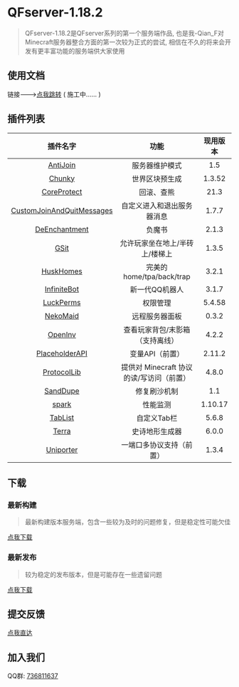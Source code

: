 # QFserver-1.18.2

> QFserver-1.18.2是QFserver系列的第一个服务端作品, 也是我-Qian_F对Minecraft服务器整合方面的第一次较为正式的尝试, 相信在不久的将来会开发有更丰富功能的服务端供大家使用

## 使用文档

链接--->[点我跳转](https://qfserver.qianf.fun/) ( 施工中...... ) 

## 插件列表

|                           插件名字                           |                   功能                   | 现用版本 |
| :----------------------------------------------------------: | :--------------------------------------: | :------: |
| [AntiJoin](https://www.mcbbs.net/forum.php?mod=viewthread&tid=1334922) |              服务器维护模式              |   1.5    |
|  [Chunky](https://www.spigotmc.org/resources/chunky.81534/)  |              世界区块预生成              |  1.3.52  |
| [CoreProtect](https://www.spigotmc.org/resources/coreprotect.8631/) |                回滚、查熊                |   21.3   |
| [CustomJoinAndQuitMessages](https://www.spigotmc.org/resources/custom-join-and-quit-message-1-8-x-1-19-x.57006/) |        自定义进入和退出服务器消息        |  1.7.7   |
| [DeEnchantment](https://www.mcbbs.net/thread-1198268-1-1.html) |                  负魔书                  |  2.1.3   |
| [GSit](https://www.spigotmc.org/resources/gsit-modern-sit-seat-and-chair-lay-and-crawl-plugin-1-13-x-1-19-x.62325/) |      允许玩家坐在地上/半砖上/楼梯上      |  1.3.5   |
| [HuskHomes](https://www.spigotmc.org/resources/%E2%AD%90-huskhomes-1-16-1-19-%E2%AD%90-simple-intuitive-teleportation-suite-with-cross-server-support.83767/) |         完美的home/tpa/back/trap         |  3.2.1   |
|   [InfiniteBot](https://github.com/IllTamer/infinitebot3)    |              新一代QQ机器人              |  3.1.7   |
|             [LuckPerms](https://luckperms.net/)              |                 权限管理                 |  5.4.58  |
|  [NekoMaid](https://www.mcbbs.net/thread-1230139-1-1.html)   |              远程服务器面板              |  0.3.2   |
|      [OpenInv](https://dev.bukkit.org/projects/openinv)      |     查看玩家背包/末影箱（支持离线）      |  4.2.2   |
| [PlaceholderAPI](https://www.spigotmc.org/resources/placeholderapi.6245/) |             变量API（前置）              |  2.11.2  |
| [ProtocolLib](https://www.spigotmc.org/resources/protocollib.1997/) | 提供对 Minecraft 协议的读/写访问（前置） |  4.8.0   |
| [SandDupe](https://github.com/MrTransistorsChannel/SandDupe) |               修复刷沙机制               |   1.1    |
|   [spark](https://www.spigotmc.org/resources/spark.57242/)   |                 性能监测                 | 1.10.17  |
| [TabList](https://www.spigotmc.org/resources/animated-tab-tablist.46229/) |               自定义Tab栏                |  5.6.8   |
|   [Terra](https://www.spigotmc.org/resources/terra.85151/)   |              史诗地形生成器              |  6.0.0   |
| [Uniporter](https://www.spigotmc.org/resources/uniporter.93782/) |         一端口多协议支持（前置）         |  1.3.4   |

## 下载

### 最新构建

> 最新构建版本服务端，包含一些较为及时的问题修复，但是稳定性可能欠佳

[点我下载](https://github.com/Qian-F/QFserver-1.18.2/archive/refs/heads/main.zip)

### 最新发布

> 较为稳定的发布版本，但是可能存在一些遗留问题

[点我下载](https://github.com/Qian-F/QFserver-1.18.2/releases)

## 提交反馈

[点我直达](https://github.com/Qian-F/QFserver-1.18.2/issues/new/choose)

## 加入我们

QQ群: [736811637](https://jq.qq.com/?_wv=1027&k=wGhHBSGG)
